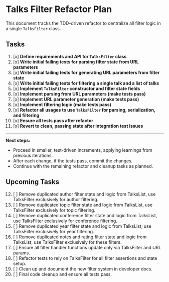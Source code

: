 # Talks Filter Refactor Plan

This document tracks the TDD-driven refactor to centralize all filter logic in a single `TalksFilter` class.

## Tasks

1. [x] **Define requirements and API for `TalksFilter` class**
2. [x] **Write initial failing tests for parsing filter state from URL parameters**
3. [x] **Write initial failing tests for generating URL parameters from filter state**
4. [x] **Write initial failing tests for filtering a single talk and a list of talks**
5. [x] **Implement `TalksFilter` constructor and filter state fields**
6. [x] **Implement parsing from URL parameters (make tests pass)**
7. [x] **Implement URL parameter generation (make tests pass)**
8. [x] **Implement filtering logic (make tests pass)**
9. [x] **Refactor all usages to use `TalksFilter` for parsing, serialization, and filtering**
10. [x] **Ensure all tests pass after refactor**
11. [x] **Revert to clean, passing state after integration test issues**

---

**Next steps:**
- Proceed in smaller, test-driven increments, applying learnings from previous iterations.
- After each change, if the tests pass, commit the changes.
- Continue with the remaining refactor and cleanup tasks as planned.

## Upcoming Tasks

12. [ ] Remove duplicated author filter state and logic from TalksList, use TalksFilter exclusively for author filtering.
13. [ ] Remove duplicated topic filter state and logic from TalksList, use TalksFilter exclusively for topic filtering.
14. [ ] Remove duplicated conference filter state and logic from TalksList, use TalksFilter exclusively for conference filtering.
15. [ ] Remove duplicated year filter state and logic from TalksList, use TalksFilter exclusively for year filtering.
16. [ ] Remove duplicated notes and rating filter state and logic from TalksList, use TalksFilter exclusively for these filters.
17. [ ] Ensure all filter handler functions update only via TalksFilter and URL params.
18. [ ] Refactor tests to rely on TalksFilter for all filter assertions and state setup.
19. [ ] Clean up and document the new filter system in developer docs.
20. [ ] Final code cleanup and ensure all tests pass. 